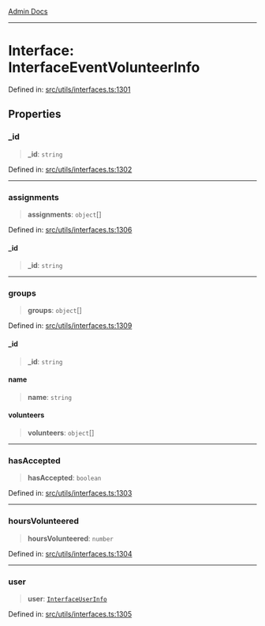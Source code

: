 [Admin Docs](/)

***

# Interface: InterfaceEventVolunteerInfo

Defined in: [src/utils/interfaces.ts:1301](https://github.com/PalisadoesFoundation/talawa-admin/blob/main/src/utils/interfaces.ts#L1301)

## Properties

### \_id

> **\_id**: `string`

Defined in: [src/utils/interfaces.ts:1302](https://github.com/PalisadoesFoundation/talawa-admin/blob/main/src/utils/interfaces.ts#L1302)

***

### assignments

> **assignments**: `object`[]

Defined in: [src/utils/interfaces.ts:1306](https://github.com/PalisadoesFoundation/talawa-admin/blob/main/src/utils/interfaces.ts#L1306)

#### \_id

> **\_id**: `string`

***

### groups

> **groups**: `object`[]

Defined in: [src/utils/interfaces.ts:1309](https://github.com/PalisadoesFoundation/talawa-admin/blob/main/src/utils/interfaces.ts#L1309)

#### \_id

> **\_id**: `string`

#### name

> **name**: `string`

#### volunteers

> **volunteers**: `object`[]

***

### hasAccepted

> **hasAccepted**: `boolean`

Defined in: [src/utils/interfaces.ts:1303](https://github.com/PalisadoesFoundation/talawa-admin/blob/main/src/utils/interfaces.ts#L1303)

***

### hoursVolunteered

> **hoursVolunteered**: `number`

Defined in: [src/utils/interfaces.ts:1304](https://github.com/PalisadoesFoundation/talawa-admin/blob/main/src/utils/interfaces.ts#L1304)

***

### user

> **user**: [`InterfaceUserInfo`](InterfaceUserInfo.md)

Defined in: [src/utils/interfaces.ts:1305](https://github.com/PalisadoesFoundation/talawa-admin/blob/main/src/utils/interfaces.ts#L1305)
